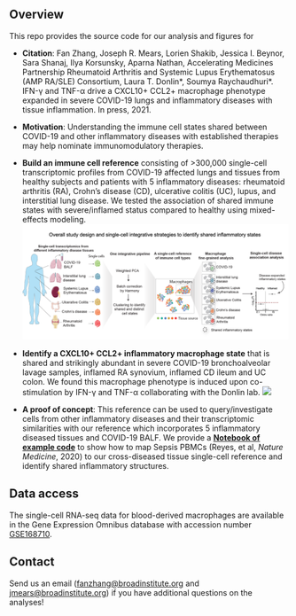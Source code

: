 ## Overview
This repo provides the source code for our analysis and figures for 

- **Citation**: Fan Zhang, Joseph R. Mears, Lorien Shakib, Jessica I. Beynor, Sara Shanaj, Ilya Korsunsky, Aparna Nathan, Accelerating Medicines Partnership Rheumatoid Arthritis and Systemic Lupus Erythematosus (AMP RA/SLE) Consortium, Laura T. Donlin*, Soumya Raychaudhuri*. IFN-γ and TNF-α drive a CXCL10+ CCL2+ macrophage phenotype expanded in severe COVID-19 lungs and inflammatory diseases with tissue inflammation. In press, 2021.

- **Motivation**: Understanding the immune cell states shared between COVID-19 and other inflammatory diseases with established therapies may help nominate immunomodulatory therapies.

- **Build an immune cell reference** consisting of >300,000 single-cell transcriptomic profiles from COVID-19 affected lungs and tissues from healthy subjects and patients with 5 inflammatory diseases: rheumatoid arthritis (RA), Crohn’s disease (CD), ulcerative colitis (UC), lupus, and interstitial lung disease. We tested the association of shared immune states with severe/inflamed status compared to healthy using mixed-effects modeling. 
  ![](overall.png)
  
- **Identify a CXCL10+ CCL2+ inflammatory macrophage state** that is shared and strikingly abundant in severe COVID-19 bronchoalveolar lavage samples, inflamed RA synovium, inflamed CD ileum and UC colon. We found this macrophage phenotype is induced upon co-stimulation by IFN-γ and TNF-α collaborating with the Donlin lab.
 ![](HTO.png)
 
- **A proof of concept**: This reference can be used to query/investigate cells from other inflammatory diseases and their transcriptomic similarities with our reference which incorporates 5 inflammatory diseased tissues and COVID-19 BALF. We provide a [**Notebook of example code**](https://github.com/immunogenomics/inflamedtissue_covid19_reference/blob/master/code/Map_Sepsis_to_FanImmuneReference_using_Symphony_Notebook.ipynb) to show how to map Sepsis PBMCs (Reyes, et al, *Nature Medicine*, 2020) to our cross-diseased tissue single-cell reference and identify shared inflammatory structures.


## Data access
The single-cell RNA-seq data for blood-derived macrophages are available in the Gene Expression Omnibus database with accession number [GSE168710](https://www.ncbi.nlm.nih.gov/geo/query/acc.cgi?acc=GSE168710).

## Contact
Send us an email (fanzhang@broadinstitute.org and jmears@broadinstitute.org) if you have additional questions on the analyses!

